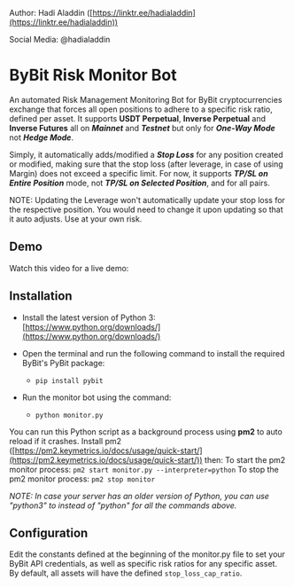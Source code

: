 Author: Hadi Aladdin ([https://linktr.ee/hadialaddin](https://linktr.ee/hadialaddin))

Social Media: @hadialaddin

# ByBit Risk Monitor Bot

An automated Risk Management Monitoring Bot for ByBit cryptocurrencies exchange that forces all open positions to adhere to a specific risk ratio, defined per asset. It supports **USDT Perpetual**, **Inverse Perpetual** and **Inverse Futures** all on _**Mainnet**_ and _**Testnet**_ but only for _**One-Way Mode**_ not _**Hedge Mode**_.

Simply, it automatically adds/modified a _**Stop Loss**_ for any position created or modified, making sure that the stop loss (after leverage, in case of using Margin) does not exceed a specific limit. For now, it supports _**TP/SL on Entire Position**_ mode, not _**TP/SL on Selected Position**_, and for all pairs.

NOTE: Updating the Leverage won't automatically update your stop loss for the respective position. You would need to change it upon updating so that it auto adjusts. Use at your own risk.

## Demo

Watch this video for a live demo: 

## Installation

- Install the latest version of Python 3: [https://www.python.org/downloads/](https://www.python.org/downloads/)
- Open the terminal and run the following command to install the required ByBit's PyBit package:
  * `pip install pybit`

- Run the monitor bot using the command:
  * `python monitor.py`

You can run this Python script as a background process using **pm2** to auto reload if it crashes. Install pm2 ([https://pm2.keymetrics.io/docs/usage/quick-start/](https://pm2.keymetrics.io/docs/usage/quick-start/)) then:
To start the pm2 monitor process: `pm2 start monitor.py --interpreter=python`
To stop the pm2 monitor process: `pm2 stop monitor`


_NOTE: In case your server has an older version of Python, you can use "python3" to instead of "python" for all the commands above._

## Configuration

Edit the constants defined at the beginning of the monitor.py file to set your ByBit API credentials, as well as specific risk ratios for any specific asset. By default, all assets will have the defined `stop_loss_cap_ratio`.
